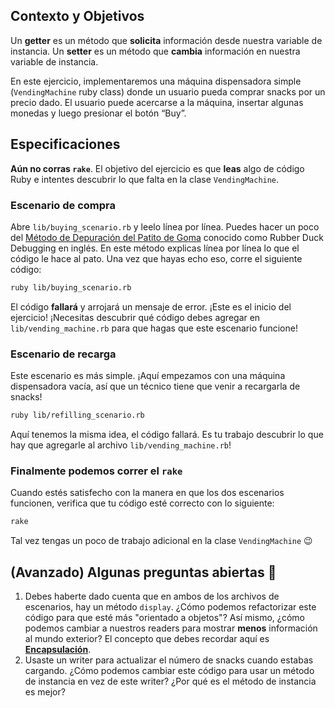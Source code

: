 ## Contexto y Objetivos

Un **getter** es un método que **solicita** información desde nuestra variable de instancia.
Un **setter** es un método que **cambia** información en nuestra variable de instancia.

En este ejercicio, implementaremos una máquina dispensadora simple  (`VendingMachine` ruby class) donde un usuario pueda comprar snacks por un precio dado. El usuario puede acercarse a la máquina, insertar algunas monedas y luego presionar el botón “Buy”.

## Especificaciones

**Aún no corras `rake`**. El objetivo del ejercicio es que **leas** algo de código Ruby e intentes descubrir lo que falta en la clase `VendingMachine`.

### Escenario de compra

Abre `lib/buying_scenario.rb` y leelo línea por línea. Puedes hacer un poco del [Método de Depuración del Patito de Goma](https://rubberduckdebugging.com/) conocido como Rubber Duck Debugging en inglés. En este método explicas línea por línea lo que el código le hace al pato. Una vez que hayas echo eso, corre el siguiente código:

```bash
ruby lib/buying_scenario.rb
```

El código **fallará** y arrojará un mensaje de error. ¡Este es el inicio del ejercicio! ¡Necesitas descubrir qué código debes agregar en `lib/vending_machine.rb` para que hagas que este escenario funcione!

### Escenario de recarga

Este escenario es más simple. ¡Aquí empezamos con una máquina dispensadora vacía, así que un técnico tiene que venir a recargarla de snacks!

```bash
ruby lib/refilling_scenario.rb
```

Aquí tenemos la misma idea, el código fallará. Es tu trabajo descubrir lo que hay que agregarle al archivo  `lib/vending_machine.rb`!

### Finalmente podemos correr el `rake`

Cuando estés satisfecho con la manera en que los dos escenarios funcionen, verifica que tu código esté correcto con lo siguiente:

```bash
rake
```

Tal vez tengas un poco de trabajo adicional en la clase `VendingMachine` 😉

## (Avanzado) Algunas preguntas abiertas 🤔

1. Debes haberte dado cuenta que en ambos de los archivos de escenarios, hay un método `display`. ¿Cómo podemos refactorizar este código para que esté más "orientado a objetos"? Así mismo, ¿cómo podemos cambiar a nuestros readers para mostrar **menos** información al mundo exterior? El concepto que debes recordar aquí es [**Encapsulación**](https://en.wikipedia.org/wiki/Encapsulation_(computer_programming)).
2. Usaste un writer para actualizar el número de snacks cuando estabas cargando. ¿Cómo podemos cambiar este código para usar un método de instancia en vez de este writer? ¿Por qué es el método de instancia es mejor?
